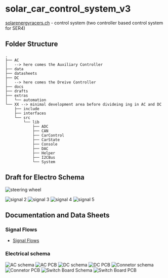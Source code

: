 # solar_car_control_system_v3

[solarenergyracers.ch](https://www.solarenergyracers.ch) - control system (two controller based control system for SER4)

## Folder Structure

```Text
.
├── AC
│   --> here comes the Auxiliary Controller
├── data
├── datasheets
├── DC
│   --> here comes the Dreive Controller
├── docs
├── drafts
├── extras
│   └── automation
└── XX --> minimal development area before divideing ing in AC and DC
    ├── include
    ├── interfaces
    └── src
        └── lib
            ├── ADC
            ├── CAN
            ├── CarControl
            ├── CarState
            ├── Console
            ├── DAC
            ├── Helper
            ├── I2CBus
            └── System
```

## Draft for Electro Schema

![steering wheel](drafts/SteeringWheel-v0_20221016.png)

![signal 2](drafts/signal-2022-10-04-140540_002.jpeg)
![signal 3](drafts/signal-2022-10-04-140540_003.jpeg)
![signal 4](drafts/signal-2022-10-04-140540_004.jpeg)
![signal 5](drafts/signal-2022-10-04-140540_005.jpeg)


## Documentation and Data Sheets
### Signal Flows

- [Signal Flows](docs/SignalFlows_CAN-Definitions.md)

### Electrical schema
![AC schema](docs/AC_Schematic_2022-11-20.svg)
![AC PCB](docs/AC_PCB_2022-11-20.svg)
![DC schema](docs/DC_Schematic_2022-11-20.svg)
![DC PCB](docs/DC_PCB_2023-01-04.svg)
![Connetor schema](docs/OberdeckConn_Schematic_2023-01-04.svg)
![Connetor PCB](docs/OberdeckConn_PCB_2023-01-04.svg)
![Switch Board Schema](docs/SwitchBoard_Schematic_2023-01-04.svg)
![Switch Board PCB](docs/SwitchBoard_PCB_2023-01-04.svg)
